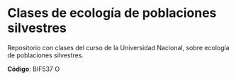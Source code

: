 # Clases de ecología de poblaciones silvestres

Repositorio con clases del curso de la Universidad Nacional, sobre ecología de poblaciones silvestres.

**Código**: BIF537 O
